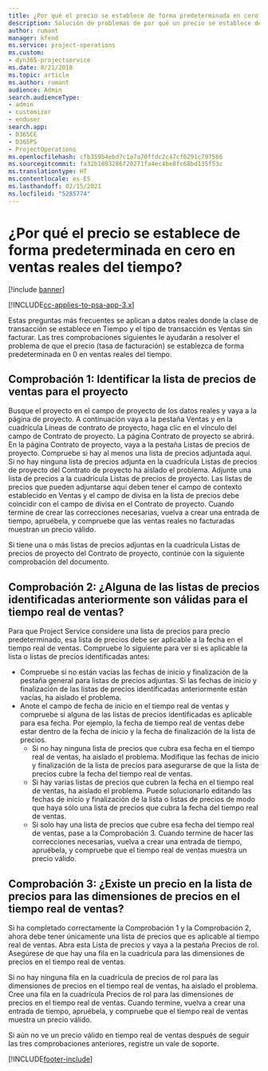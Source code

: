 ```yaml
---
title: ¿Por qué el precio se establece de forma predeterminada en cero en ventas reales del tiempo?
description: Solución de problemas de por qué un precio se establece de forma predeterminada en cero en ventas reales del tiempo.
author: rumant
manager: kfend
ms.service: project-operations
ms.custom:
- dyn365-projectservice
ms.date: 8/21/2018
ms.topic: article
ms.author: rumant
audience: Admin
search.audienceType:
- admin
- customizer
- enduser
search.app:
- D365CE
- D365PS
- ProjectOperations
ms.openlocfilehash: cfb359b4ebd7c1a7a70ffdc2c47cf6291c797566
ms.sourcegitcommit: fa32b1893286f20271fa4ec4be8fc68bd135f53c
ms.translationtype: HT
ms.contentlocale: es-ES
ms.lasthandoff: 02/15/2021
ms.locfileid: "5285774"
---
```

# <a name="why-is-price-defaulting-to-zero-on-time-sales-actuals"></a>¿Por qué el precio se establece de forma predeterminada en cero en ventas reales del tiempo?

[!include [banner](../includes/psa-now-project-operations.md)]

[!INCLUDE[cc-applies-to-psa-app-3.x](../includes/cc-applies-to-psa-app-3x.md)]

Estas preguntas más frecuentes se aplican a datos reales donde la clase de transacción se establece en Tiempo y el tipo de transacción es Ventas sin facturar. Las tres comprobaciones siguientes le ayudarán a resolver el problema de que el precio (tasa de facturación) se establezca de forma predeterminada en 0 en ventas reales del tiempo.

## <a name="check-1-identify-the-sales-price-list-for-the-project"></a>Comprobación 1: Identificar la lista de precios de ventas para el proyecto

Busque el proyecto en el campo de proyecto de los datos reales y vaya a la página de proyecto. A continuación vaya a la pestaña Ventas y en la cuadrícula Líneas de contrato de proyecto, haga clic en el vínculo del campo de Contrato de proyecto. La página Contrato de proyecto se abrirá. En la página Contrato de proyecto, vaya a la pestaña Listas de precios de proyecto. Compruebe si hay al menos una lista de precios adjuntada aquí. Si no hay ninguna lista de precios adjunta en la cuadrícula Listas de precios de proyecto del Contrato de proyecto ha aislado el problema. Adjunte una lista de precios a la cuadrícula Listas de precios de proyecto. Las listas de precios que pueden adjuntarse aquí deben tener el campo de contexto establecido en Ventas y el campo de divisa en la lista de precios debe coincidir con el campo de divisa en el Contrato de proyecto. Cuando termine de crear las correcciones necesarias, vuelva a crear una entrada de tiempo, apruébela, y compruebe que las ventas reales no facturadas muestran un precio válido. 

Si tiene una o más listas de precios adjuntas en la cuadrícula Listas de precios de proyecto del Contrato de proyecto, continúe con la siguiente comprobación del documento.

## <a name="check-2-are-any-of-the-price-lists-identified-above-valid-for-the-specific-date-of-the-time-sales-actual"></a>Comprobación 2: ¿Alguna de las listas de precios identificadas anteriormente son válidas para el tiempo real de ventas?

Para que Project Service considere una lista de precios para precio predeterminado, esa lista de precios debe ser aplicable a la fecha en el tiempo real de ventas. Compruebe lo siguiente para ver si es aplicable la lista o listas de precios identificadas antes:
- Compruebe si no están vacías las fechas de inicio y finalización de la pestaña general para listas de precios adjuntas. Si las fechas de inicio y finalización de las listas de precios identificadas anteriormente están vacías, ha aislado el problema. 
- Anote el campo de fecha de inicio en el tiempo real de ventas y compruebe si alguna de las listas de precios identificadas es aplicable para esa fecha. Por ejemplo, la fecha de tiempo real de ventas debe estar dentro de la fecha de inicio y la fecha de finalización de la lista de precios. 
    - Si no hay ninguna lista de precios que cubra esa fecha en el tiempo real de ventas, ha aislado el problema. Modifique las fechas de inicio y finalización de la lista de precios para asegurarse de que la lista de precios cubre la fecha del tiempo real de ventas. 
    - Si hay varias listas de precios que cubren la fecha en el tiempo real de ventas, ha aislado el problema. Puede solucionarlo editando las fechas de inicio y finalización de la lista o listas de precios de modo que haya sólo una lista de precios que cubra la fecha del tiempo real de ventas. 
    - Si solo hay una lista de precios que cubre esa fecha del tiempo real de ventas, pase a la Comprobación 3.
Cuando termine de hacer las correcciones necesarias, vuelva a crear una entrada de tiempo, apruébela, y compruebe que el tiempo real de ventas muestra un precio válido.

## <a name="check-3-is-there-a-price-in-the-price-list-for-the-pricing-dimensions-on-the-time-sales-actual"></a>Comprobación 3: ¿Existe un precio en la lista de precios para las dimensiones de precios en el tiempo real de ventas?

Si ha completado correctamente la Comprobación 1 y la Comprobación 2, ahora debe tener únicamente una lista de precios que es aplicable al tiempo real de ventas. Abra esta Lista de precios y vaya a la pestaña Precios de rol. Asegúrese de que hay una fila en la cuadrícula para las dimensiones de precios en el tiempo real de ventas.

Si no hay ninguna fila en la cuadrícula de precios de rol para las dimensiones de precios en el tiempo real de ventas, ha aislado el problema. Cree una fila en la cuadrícula Precios de rol para las dimensiones de precios en el tiempo real de ventas. Cuando termine, vuelva a crear una entrada de tiempo, apruébela, y compruebe que el tiempo real de ventas muestra un precio válido.

Si aún no ve un precio válido en tiempo real de ventas después de seguir las tres comprobaciones anteriores, registre un vale de soporte. 



[!INCLUDE[footer-include](../includes/footer-banner.md)]